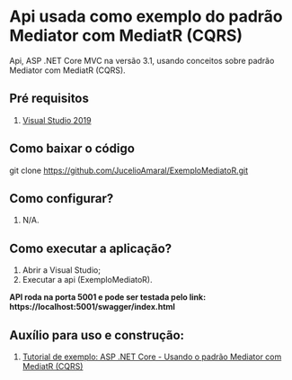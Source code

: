# Api usada como exemplo do padrão Mediator com MediatR (CQRS)

Api, ASP .NET Core MVC na versão 3.1, usando conceitos sobre padrão Mediator com MediatR (CQRS).

## Pré requisitos

1. [Visual Studio 2019](https://visualstudio.microsoft.com/pt-br/vs/)

## Como baixar o código

git clone https://github.com/JucelioAmaral/ExemploMediatoR.git

## Como configurar?

1. N/A.

## Como executar a aplicação?

1. Abrir a Visual Studio;
2. Executar a api (ExemploMediatoR).

**API roda na porta 5001 e pode ser testada pelo link: https://localhost:5001/swagger/index.html**

## Auxílio para uso e construção:

1. [Tutorial de exemplo: ASP .NET Core  - Usando o padrão Mediator com MediatR (CQRS)](https://www.macoratti.net/20/07/aspc_mediatr1.htm)
